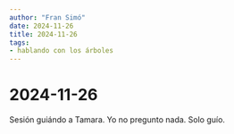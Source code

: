 ```yaml
---
author: "Fran Simó"
date: 2024-11-26
title: 2024-11-26
tags: 
- hablando con los árboles
---
```


# 2024-11-26

Sesión guiándo a Tamara. Yo no pregunto nada. Solo guío.